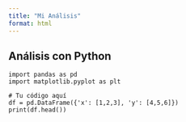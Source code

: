```yaml
---
title: "Mi Análisis"
format: html
---
```


## Análisis con Python
```{python}
import pandas as pd
import matplotlib.pyplot as plt

# Tu código aquí
df = pd.DataFrame({'x': [1,2,3], 'y': [4,5,6]})
print(df.head())